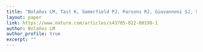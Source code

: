 ```yaml
---
title: "Bolaños LM, Tait K, Somerfield PJ, Parsons RJ, Giovannoni SJ, Smyth T, Temperton B. 2022. Influence of short and long term processes on SAR11 communities in open ocean and coastal systems. ISME Communications 2:1–11. DOI: 10.1038/s43705-022-00198-1."
layout: paper
link: https://www.nature.com/articles/s43705-022-00198-1
author: Bolaños LM
author_profile: true
excerpt: ""
---
```

